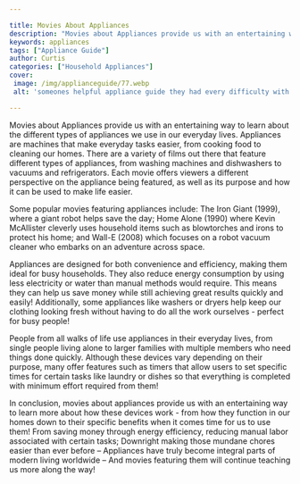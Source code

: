 ```yaml
---

title: Movies About Appliances
description: "Movies about Appliances provide us with an entertaining way to learn about the different types of appliances we use in our everyda...get more info"
keywords: appliances
tags: ["Appliance Guide"]
author: Curtis
categories: ["Household Appliances"]
cover: 
 image: /img/applianceguide/77.webp
 alt: 'someones helpful appliance guide they had every difficulty with prior'

---
```


Movies about Appliances provide us with an entertaining way to learn about the different types of appliances we use in our everyday lives. Appliances are machines that make everyday tasks easier, from cooking food to cleaning our homes. There are a variety of films out there that feature different types of appliances, from washing machines and dishwashers to vacuums and refrigerators. Each movie offers viewers a different perspective on the appliance being featured, as well as its purpose and how it can be used to make life easier.

Some popular movies featuring appliances include: The Iron Giant (1999), where a giant robot helps save the day; Home Alone (1990) where Kevin McAllister cleverly uses household items such as blowtorches and irons to protect his home; and Wall-E (2008) which focuses on a robot vacuum cleaner who embarks on an adventure across space.

Appliances are designed for both convenience and efficiency, making them ideal for busy households. They also reduce energy consumption by using less electricity or water than manual methods would require. This means they can help us save money while still achieving great results quickly and easily! Additionally, some appliances like washers or dryers help keep our clothing looking fresh without having to do all the work ourselves - perfect for busy people! 

People from all walks of life use appliances in their everyday lives, from single people living alone to larger families with multiple members who need things done quickly. Although these devices vary depending on their purpose, many offer features such as timers that allow users to set specific times for certain tasks like laundry or dishes so that everything is completed with minimum effort required from them! 

In conclusion, movies about appliances provide us with an entertaining way to learn more about how these devices work - from how they function in our homes down to their specific benefits when it comes time for us to use them! From saving money through energy efficiency, reducing manual labor associated with certain tasks; Downright making those mundane chores easier than ever before – Appliances have truly become integral parts of modern living worldwide – And movies featuring them will continue teaching us more along the way!
